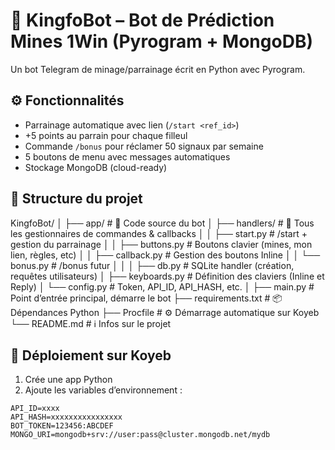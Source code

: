 # 🤖 KingfoBot – Bot de Prédiction Mines 1Win (Pyrogram + MongoDB)

Un bot Telegram de minage/parrainage écrit en Python avec Pyrogram.

## ⚙️ Fonctionnalités

- Parrainage automatique avec lien (`/start <ref_id>`)
- +5 points au parrain pour chaque filleul
- Commande `/bonus` pour réclamer 50 signaux par semaine
- 5 boutons de menu avec messages automatiques
- Stockage MongoDB (cloud-ready)

## 📂 Structure du projet

KingfoBot/
│
├── app/                            # 📂 Code source du bot
│   ├── handlers/                   # 📂 Tous les gestionnaires de commandes & callbacks
│   │   ├── start.py                # /start + gestion du parrainage
│   │   ├── buttons.py              # Boutons clavier (mines, mon lien, règles, etc)
│   │   ├── callback.py             # Gestion des boutons Inline
│   │   └── bonus.py                # /bonus futur
│   │
│   ├── db.py                       # SQLite handler (création, requêtes utilisateurs)
│   ├── keyboards.py                # Définition des claviers (Inline et Reply)
│   └── config.py                   # Token, API_ID, API_HASH, etc.
│
├── main.py                         # Point d’entrée principal, démarre le bot
├── requirements.txt                # 📦 Dépendances Python
├── Procfile                        # ⚙️ Démarrage automatique sur Koyeb
└── README.md                       # ℹ️ Infos sur le projet


## 🚀 Déploiement sur Koyeb

1. Crée une app Python
2. Ajoute les variables d’environnement :

```env
API_ID=xxxx
API_HASH=xxxxxxxxxxxxxxxx
BOT_TOKEN=123456:ABCDEF
MONGO_URI=mongodb+srv://user:pass@cluster.mongodb.net/mydb
